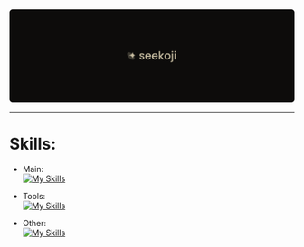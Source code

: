 <div>
<div align="center">
<img src="banner.png"/>
<hr>
</div>

# Skills:

- Main: <br>
[![My Skills](https://skillicons.dev/icons?i=ts,html,css,nextjs,react,tailwind,tauri)](https://skillicons.dev)

- Tools: <br>
[![My Skills](https://skillicons.dev/icons?i=cloudflare,figma,git)](https://skillicons.dev)

- Other: <br>
[![My Skills](https://skillicons.dev/icons?i=ae,au,ps,pr,linux)](https://skillicons.dev)
</div>
